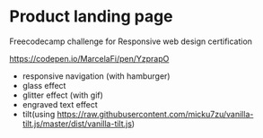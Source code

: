 # Product landing page 
Freecodecamp challenge for Responsive web design certification

https://codepen.io/MarcelaFi/pen/YzprapO

- responsive navigation (with hamburger)
- glass effect
- glitter effect (with gif)
- engraved text effect
- tilt(using https://raw.githubusercontent.com/micku7zu/vanilla-tilt.js/master/dist/vanilla-tilt.js)
